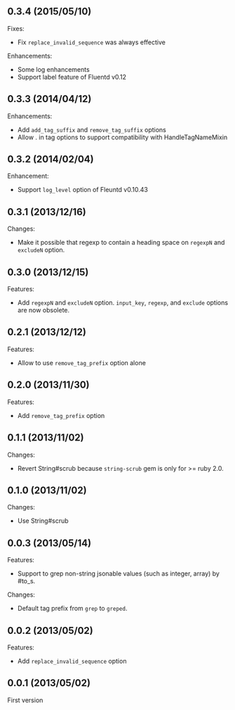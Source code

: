 ## 0.3.4 (2015/05/10)

Fixes:

* Fix `replace_invalid_sequence` was always effective

Enhancements:

* Some log enhancements
* Support label feature of Fluentd v0.12

## 0.3.3 (2014/04/12)

Enhancements:

* Add `add_tag_suffix` and `remove_tag_suffix` options
* Allow . in tag options to support compatibility with HandleTagNameMixin

## 0.3.2 (2014/02/04)

Enhancement:

- Support `log_level` option of Fleuntd v0.10.43

## 0.3.1 (2013/12/16)

Changes:

- Make it possible that regexp to contain a heading space on `regexpN` and `excludeN` option.

## 0.3.0 (2013/12/15)

Features:

- Add `regexpN` and `excludeN` option. `input_key`, `regexp`, and `exclude` options are now obsolete.

## 0.2.1 (2013/12/12)

Features:

- Allow to use `remove_tag_prefix` option alone

## 0.2.0 (2013/11/30)

Features:

- Add `remove_tag_prefix` option

## 0.1.1 (2013/11/02)

Changes:

- Revert String#scrub because `string-scrub` gem is only for >= ruby 2.0.

## 0.1.0 (2013/11/02)

Changes:

- Use String#scrub

## 0.0.3 (2013/05/14)

Features:

- Support to grep non-string jsonable values (such as integer, array) by #to_s. 

Changes:

- Default tag prefix from `grep` to `greped`. 

## 0.0.2 (2013/05/02)

Features:

- Add `replace_invalid_sequence` option

## 0.0.1 (2013/05/02)

First version
